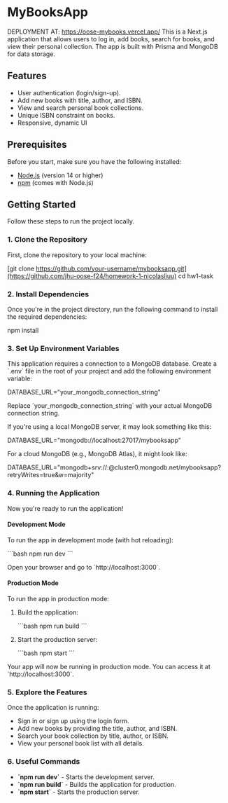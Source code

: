 # MyBooksApp

DEPLOYMENT AT: https://oose-mybooks.vercel.app/
This is a Next.js application that allows users to log in, add books, search for books, and view their personal collection. The app is built with Prisma and MongoDB for data storage.

## Features

- User authentication (login/sign-up).
- Add new books with title, author, and ISBN.
- View and search personal book collections.
- Unique ISBN constraint on books.
- Responsive, dynamic UI

## Prerequisites

Before you start, make sure you have the following installed:

- [Node.js](https://nodejs.org/) (version 14 or higher)
- [npm](https://www.npmjs.com/) (comes with Node.js)

## Getting Started

Follow these steps to run the project locally.

### 1. Clone the Repository

First, clone the repository to your local machine:

[git clone https://github.com/your-username/mybooksapp.git](https://github.com/jhu-oose-f24/homework-1-nicolasliuu)
cd hw1-task

### 2. Install Dependencies

Once you're in the project directory, run the following command to install the required dependencies:

npm install

### 3. Set Up Environment Variables

This application requires a connection to a MongoDB database. Create a \`.env\` file in the root of your project and add the following environment variable:


DATABASE_URL="your_mongodb_connection_string"


Replace \`your_mongodb_connection_string\` with your actual MongoDB connection string.

If you're using a local MongoDB server, it may look something like this:


DATABASE_URL="mongodb://localhost:27017/mybooksapp"


For a cloud MongoDB (e.g., MongoDB Atlas), it might look like:


DATABASE_URL="mongodb+srv://<username>:<password>@cluster0.mongodb.net/mybooksapp?retryWrites=true&w=majority"


### 4. Running the Application

Now you're ready to run the application!

#### Development Mode

To run the app in development mode (with hot reloading):

\`\`\`bash
npm run dev
\`\`\`

Open your browser and go to \`http://localhost:3000\`.

#### Production Mode

To run the app in production mode:

1. Build the application:

   \`\`\`bash
   npm run build
   \`\`\`

2. Start the production server:

   \`\`\`bash
   npm start
   \`\`\`

Your app will now be running in production mode. You can access it at \`http://localhost:3000\`.

### 5. Explore the Features

Once the application is running:

- Sign in or sign up using the login form.
- Add new books by providing the title, author, and ISBN.
- Search your book collection by title, author, or ISBN.
- View your personal book list with all details.

### 6. Useful Commands

- **\`npm run dev\`** - Starts the development server.
- **\`npm run build\`** - Builds the application for production.
- **\`npm start\`** - Starts the production server.